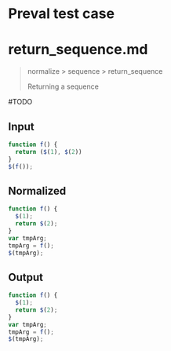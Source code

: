# Preval test case

# return_sequence.md

> normalize > sequence > return_sequence
>
> Returning a sequence

#TODO

## Input

`````js filename=intro
function f() {
  return ($(1), $(2))
}
$(f());
`````

## Normalized

`````js filename=intro
function f() {
  $(1);
  return $(2);
}
var tmpArg;
tmpArg = f();
$(tmpArg);
`````

## Output

`````js filename=intro
function f() {
  $(1);
  return $(2);
}
var tmpArg;
tmpArg = f();
$(tmpArg);
`````

